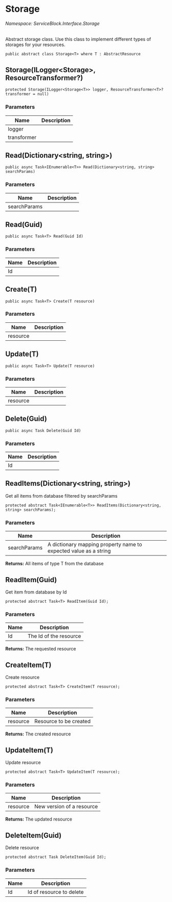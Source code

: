 Storage
======
###### Namespace: ServiceBlock.Interface.Storage

Abstract storage class.
Use this class to implement different types of storages for your resources.


```
public abstract class Storage<T> where T : AbstractResource
```


Storage(ILogger<Storage<T>>, ResourceTransformer<T>?)
------

```
protected Storage(ILogger<Storage<T>> logger, ResourceTransformer<T>? transformer = null)
```
### Parameters
Name | Description
--- | ---
logger | 
transformer | 





Read(Dictionary<string, string>)
------

```
public async Task<IEnumerable<T>> Read(Dictionary<string, string> searchParams)
```
### Parameters
Name | Description
--- | ---
searchParams | 




Read(Guid)
------

```
public async Task<T> Read(Guid Id)
```
### Parameters
Name | Description
--- | ---
Id | 




Create(T)
------

```
public async Task<T> Create(T resource)
```
### Parameters
Name | Description
--- | ---
resource | 




Update(T)
------

```
public async Task<T> Update(T resource)
```
### Parameters
Name | Description
--- | ---
resource | 




Delete(Guid)
------

```
public async Task Delete(Guid Id)
```
### Parameters
Name | Description
--- | ---
Id | 




ReadItems(Dictionary<string, string>)
------
Get all items from database filtered by searchParams
```
protected abstract Task<IEnumerable<T>> ReadItems(Dictionary<string, string> searchParams);
```
### Parameters
Name | Description
--- | ---
searchParams | A dictionary mapping property name to expected value as a string

**Returns:** All items of type T from the database


ReadItem(Guid)
------
Get item from database by Id
```
protected abstract Task<T> ReadItem(Guid Id);
```
### Parameters
Name | Description
--- | ---
Id | The Id of the resource

**Returns:** The requested resource


CreateItem(T)
------
Create resource
```
protected abstract Task<T> CreateItem(T resource);
```
### Parameters
Name | Description
--- | ---
resource | Resource to be created

**Returns:** The created resource


UpdateItem(T)
------
Update resource
```
protected abstract Task<T> UpdateItem(T resource);
```
### Parameters
Name | Description
--- | ---
resource | New version of a resource

**Returns:** The updated resource


DeleteItem(Guid)
------
Delete resource
```
protected abstract Task DeleteItem(Guid Id);
```
### Parameters
Name | Description
--- | ---
Id | Id of resource to delete





